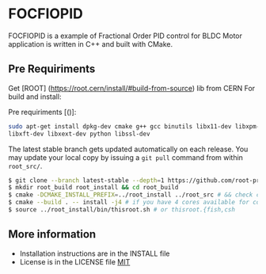 # FOCFIOPID
FOCFIOPID is a example of Fractional Order PID control for BLDC Motor application is written in C++ and built with CMake.

## Pre Requiriments

Get [ROOT] (https://root.cern/install/#build-from-source) lib from CERN 
For build and install:

Pre requiriments [()]: 
```bash
sudo apt-get install dpkg-dev cmake g++ gcc binutils libx11-dev libxpm-dev \
libxft-dev libxext-dev python libssl-dev
```

The latest stable branch gets updated automatically on each release.
You may update your local copy by issuing a `git pull` command from within `root_src/`.
```bash
$ git clone --branch latest-stable --depth=1 https://github.com/root-project/root.git root_src
$ mkdir root_build root_install && cd root_build
$ cmake -DCMAKE_INSTALL_PREFIX=../root_install ../root_src # && check cmake configuration output for warnings or errors
$ cmake --build . -- install -j4 # if you have 4 cores available for compilation
$ source ../root_install/bin/thisroot.sh # or thisroot.{fish,csh
```

## More information
- Installation instructions are in the INSTALL file
- License is in the LICENSE file
  [MIT](https://choosealicense.com/licenses/mit/)
